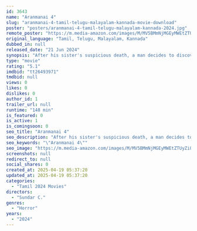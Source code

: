 ```yaml
---
id: 3643
name: "Aranmanai 4"
slug: "aranmanai-4-tamil-telugu-malayalam-kannada-movie-download"
poster: "posters/aranmanai-4-tamil-telugu-malayalam-kannada-2024.jpg"
remote_poster: "https://m.media-amazon.com/images/M/MV5BMmNjMGEyMWEtZTUyZi00MWJkLWJlNTMtNDQ3YjRlNDhlNWMyXkEyXkFqcGc@._V1_SX300.jpg"
original_language: "Tamil, Telugu, Malayalam, Kannada"
dubbed_in: null
released_date: "21 Jun 2024"
synopsis: "After his sister's suspicious death, a man decides to discover the hidden truth, setting off a chasm for chaos and terror."
type: "movie"
rating: "5.1"
imdbid: "tt26493971"
tmdbid: null
views: 0
likes: 0
dislikes: 0
author_id: 1
trailer_url: null
runtime: "148 min"
is_featured: 0
is_active: 1
is_comingsoon: 0
seo_title: "Aranmanai 4"
seo_description: "After his sister's suspicious death, a man decides to discover the hidden truth, setting off a chasm for chaos and terror."
seo_keywords: "\"Aranmanai 4\""
seo_image: "https://m.media-amazon.com/images/M/MV5BMmNjMGEyMWEtZTUyZi00MWJkLWJlNTMtNDQ3YjRlNDhlNWMyXkEyXkFqcGc@._V1_SX300.jpg"
screenshots: null
redirect_to: null
social_shares: 0
created_at: 2025-04-19 05:37:20
updated_at: 2025-04-19 05:37:20
categories:
  - "Tamil 2024 Movies"
directors:
  - "Sundar C."
genres:
  - "Horror"
years:
  - "2024"
---
```

